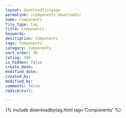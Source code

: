 ```yaml
---
layout: downloadlistpage
permalink: /components-downloads/
name: Components
file_type: tag
title: Components
keywords:
description: Components
tags: Components
category: Components
sort_order: 30
rating: 100
is_hidden: false
create_date:
modified_date:
created_by:
modified_by:
comments: false
redirecturl:

---
```

 {% include downloadbytag.html tag='Components' %}
